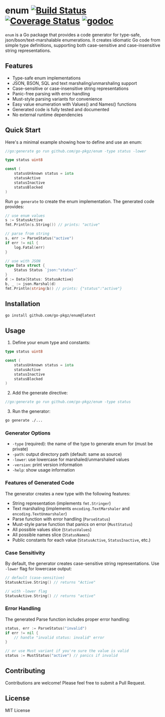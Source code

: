 # enum [![Build Status](https://github.com/go-pkgz/enum/workflows/build/badge.svg)](https://github.com/go-pkgz/enum/actions) [![Coverage Status](https://coveralls.io/repos/github/go-pkgz/enum/badge.svg?branch=master)](https://coveralls.io/github/go-pkgz/enum?branch=master) [![godoc](https://godoc.org/github.com/go-pkgz/enum?status.svg)](https://godoc.org/github.com/go-pkgz/enum)


`enum` is a Go package that provides a code generator for type-safe, json/bson/text-marshalable enumerations. It creates idiomatic Go code from simple type definitions, supporting both case-sensitive and case-insensitive string representations.

## Features

- Type-safe enum implementations
- JSON, BSON, SQL and text marshaling/unmarshaling support
- Case-sensitive or case-insensitive string representations
- Panic-free parsing with error handling
- Must-style parsing variants for convenience
- Easy value enumeration with Values() and Names() functions
- Generated code is fully tested and documented
- No external runtime dependencies

## Quick Start

Here's a minimal example showing how to define and use an enum:

```go
//go:generate go run github.com/go-pkgz/enum -type status -lower

type status uint8

const (
    statusUnknown status = iota
    statusActive
    statusInactive
    statusBlocked
)
```

Run `go generate` to create the enum implementation. The generated code provides:

```go
// use enum values
s := StatusActive
fmt.Println(s.String()) // prints: "active"

// parse from string
s, err := ParseStatus("active")
if err != nil {
    log.Fatal(err)
}

// use with JSON
type Data struct {
    Status Status `json:"status"`
}
d := Data{Status: StatusActive}
b, _ := json.Marshal(d)
fmt.Println(string(b)) // prints: {"status":"active"}
```

## Installation

```bash
go install github.com/go-pkgz/enum@latest
```

## Usage

1. Define your enum type and constants:

```go
type status uint8

const (
    statusUnknown status = iota
    statusActive
    statusInactive
    statusBlocked
)
```

2. Add the generate directive:
```go
//go:generate go run github.com/go-pkgz/enum -type status
```

3. Run the generator:
```bash
go generate ./...
```

### Generator Options

- `-type` (required): the name of the type to generate enum for (must be private)
- `-path`: output directory path (default: same as source)
- `-lower`: use lowercase for marshaled/unmarshaled values
- `-version`: print version information
- `-help`: show usage information

### Features of Generated Code

The generator creates a new type with the following features:

- String representation (implements `fmt.Stringer`)
- Text marshaling (implements `encoding.TextMarshaler` and `encoding.TextUnmarshaler`)
- Parse function with error handling (`ParseStatus`)
- Must-style parse function that panics on error (`MustStatus`)
- All possible values slice (`StatusValues`)
- All possible names slice (`StatusNames`)
- Public constants for each value (`StatusActive`, `StatusInactive`, etc.)

### Case Sensitivity

By default, the generator creates case-sensitive string representations. Use `-lower` flag for lowercase output:

```go
// default (case-sensitive)
StatusActive.String() // returns "Active"

// with -lower flag
StatusActive.String() // returns "active"
```

### Error Handling

The generated Parse function includes proper error handling:

```go
status, err := ParseStatus("invalid")
if err != nil {
    // handle "invalid status: invalid" error
}

// or use Must variant if you're sure the value is valid
status := MustStatus("active") // panics if invalid
```

## Contributing

Contributions are welcome! Please feel free to submit a Pull Request.

## License

MIT License